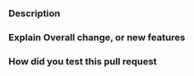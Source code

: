 ### Description
### Explain Overall change, or new features

### How did you test this pull request
